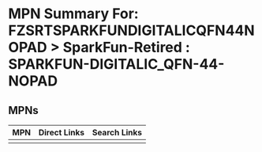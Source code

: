 



# MPN Summary For: FZSRTSPARKFUNDIGITALICQFN44NOPAD > SparkFun-Retired : SPARKFUN-DIGITALIC_QFN-44-NOPAD

## MPNs
  

|MPN|Direct Links|Search Links|
| :--- | :--- | :--- |
||||
